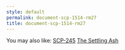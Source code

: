 ```yaml
---
style: default
permalink: document-scp-1514-rm27
title: document-scp-1514-rm27
---
```

You may also like:
[SCP-245](http://scp-wiki.net/scp-245)
[The Settling Ash](http://scp-wiki.net/the-settling-ash)